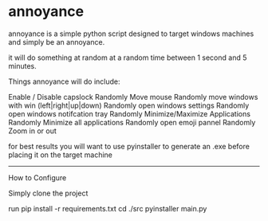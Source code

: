 # annoyance
 

annoyance is a simple python script designed to target windows machines and simply be an annoyance.

it will do something at random at a random time between 1 second and 5 minutes. 

Things annoyance will do include: 

Enable / Disable capslock 
Randomly Move mouse 
Randomly move windows with win (left|right|up|down)
Randomly open windows settings 
Randomly open windows notifcation tray 
Randomly Minimize/Maximize Applications 
Randomly Minimize all applications 
Randomly open emoji pannel
Randomly Zoom in or out

for best results you will want to use pyinstaller to generate an .exe before placing it on the target machine 

----

How to Configure 

Simply clone the project 

run pip install -r requirements.txt 
cd ./src 
pyinstaller main.py


